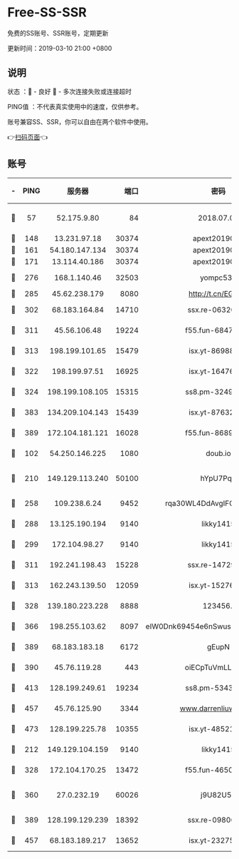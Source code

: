 # Free-SS-SSR

免费的SS账号、SSR账号，定期更新

更新时间：2019-03-10 21:00 +0800

## 说明

状态     ：🙂 - 良好 🙁 - 多次连接失败或连接超时

PING值   ：不代表真实使用中的速度，仅供参考。

账号兼容SS、SSR，你可以自由在两个软件中使用。

👉[扫码页面](https://liesauer.github.io/Free-SS-SSR/)👈

## 账号

|-|PING|服务器|端口|密码|加密方式|区域|
|:----:|:----:|:-----:|-----:|:----:|:----:|:----:|
|🙂|57|52.175.9.80|84|2018.07.07|chacha20-ietf-poly1305|HK|
|🙂|148|13.231.97.18|30374|apext2019006|chacha20|JP|
|🙂|161|54.180.147.134|30374|apext2019006|chacha20|KR|
|🙂|171|13.114.40.186|30374|apext2019006|chacha20|JP|
|🙂|276|168.1.140.46|32503|yompc535|aes-256-cfb|AU|
|🙂|285|45.62.238.179|8080|http://t.cn/EGJIyrl|rc4-md5|CA|
|🙂|302|68.183.164.84|14710|ssx.re-06320738|aes-256-cfb|US|
|🙂|311|45.56.106.48|19224|f55.fun-68474983|aes-256-cfb|US|
|🙂|313|198.199.101.65|15479|isx.yt-86988379|aes-256-cfb|US|
|🙂|322|198.199.97.51|16925|isx.yt-16476270|aes-256-cfb|US|
|🙂|324|198.199.108.105|15315|ss8.pm-32497481|aes-256-cfb|US|
|🙂|383|134.209.104.143|15439|isx.yt-87632266|aes-256-cfb|SG|
|🙂|389|172.104.181.121|16028|f55.fun-86890630|aes-256-cfb|SG|
|🙂|102|54.250.146.225|1080|doub.io|aes-256-cfb|JP|
|🙂|210|149.129.113.240|50100|hYpU7PqP|chacha20-ietf-poly1305|CN|
|🙂|258|109.238.6.24|9452|rqa30WL4DdAvgIFG6Fs3znzTa|aes-256-cfb|FR|
|🙂|288|13.125.190.194|9140|likky1415|aes-256-cfb|KR|
|🙂|299|172.104.98.27|9140|likky1415|aes-256-cfb|JP|
|🙂|311|192.241.198.43|15228|ssx.re-14729949|aes-256-cfb|US|
|🙂|313|162.243.139.50|12059|isx.yt-15276356|aes-256-cfb|US|
|🙂|328|139.180.223.228|8888|123456..|aes-256-cfb|JP|
|🙂|366|198.255.103.62|8097|eIW0Dnk69454e6nSwuspv9DmS201tQ0D|aes-256-cfb|US|
|🙂|389|68.183.183.18|6172|gEupN|aes-256-cfb|SG|
|🙂|390|45.76.119.28|443|oiECpTuVmLLxk4Ts|aes-256-cfb|AU|
|🙂|413|128.199.249.61|19234|ss8.pm-53433179|aes-256-cfb|SG|
|🙂|457|45.76.125.90|3344|www.darrenliuwei.com|aes-256-cfb|AU|
|🙂|473|128.199.225.78|10355|isx.yt-48521973|aes-256-cfb|SG|
|🙁|212|149.129.104.159|9140|likky1415|aes-256-cfb|HK|
|🙁|328|172.104.170.25|13472|f55.fun-46502353|aes-256-cfb|SG|
|🙁|360|27.0.232.19|60026|j9U82U53|xchacha20-ietf-poly1305|HK|
|🙁|389|128.199.129.239|18392|ssx.re-09806935|aes-256-cfb|SG|
|🙁|457|68.183.189.217|13652|isx.yt-23275887|aes-256-cfb|SG|
